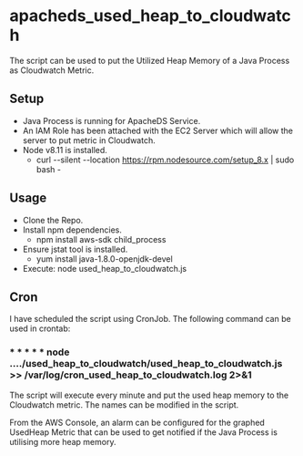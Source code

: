 # apacheds_used_heap_to_cloudwatch
The script can be used to put the Utilized Heap Memory of a Java Process as Cloudwatch Metric.

## Setup
- Java Process is running for ApacheDS Service.
- An IAM Role has been attached with the EC2 Server which will allow the server to put metric in Cloudwatch.
- Node v8.11 is installed. 
  - curl --silent --location https://rpm.nodesource.com/setup_8.x | sudo bash -

## Usage
- Clone the Repo.
- Install npm dependencies.
  - npm install aws-sdk child_process
- Ensure jstat tool is installed.
  - yum install java-1.8.0-openjdk-devel
- Execute: node used_heap_to_cloudwatch.js

## Cron
I have scheduled the script using CronJob. The following command can be used in crontab:

### * * * * * node ..../used_heap_to_cloudwatch/used_heap_to_cloudwatch.js >> /var/log/cron_used_heap_to_cloudwatch.log 2>&1
The script will execute every minute and put the used heap memory to the Cloudwatch metric. The names can be modified in the script.

From the AWS Console, an alarm can be configured for the graphed UsedHeap Metric that can be used to get notified if the Java Process is utilising more heap memory.
